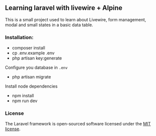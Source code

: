 ## Learning laravel with livewire + Alpine

This is a small project used to learn about Livewire, form management, modal and small states in a basic data table.

### Installation:

-   composer install
-   cp .env.example .env
-   php artisan key:generate

Configure you database in `.env`

-   php artisan migrate

Install node dependencies

-   npm install
-   npm run dev

### License

The Laravel framework is open-sourced software licensed under the [MIT license](https://opensource.org/licenses/MIT).
